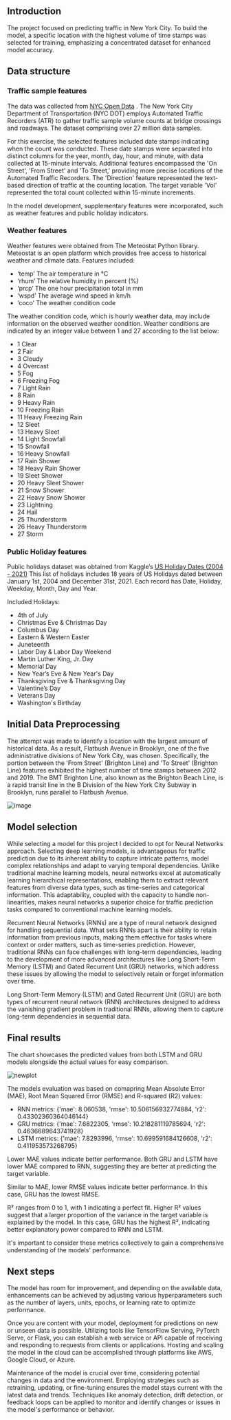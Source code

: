 ## Introduction

The project focused on predicting traffic in New York City. To build the model, a specific location with the highest volume of time stamps was selected for training, emphasizing a concentrated dataset for enhanced model accuracy.

## Data structure

### Traffic sample features

The data was collected from [NYC Open Data](https://data.cityofnewyork.us/Transportation/Automated-Traffic-Volume-Counts/7ym2-wayt)
. The New York City Department of Transportation (NYC DOT) employs Automated Traffic Recorders (ATR) to gather traffic sample volume counts at bridge crossings and roadways. The dataset comprising over 27 million data samples. 

For this exercise, the selected features included date stamps indicating when the count was conducted. These date stamps were separated into distinct columns for the year, month, day, hour, and minute, with data collected at 15-minute intervals. Additional features encompassed the 'On Street', 'From Street' and 'To Street,' providing more precise locations of the Automated Traffic Recorders. The 'Direction' feature represented the text-based direction of traffic at the counting location. The target variable 'Vol' represented the total count collected within 15-minute increments.

In the model development, supplementary features were incorporated, such as weather features and public holiday indicators.

### Weather features

Weather features were obtained from The Meteostat Python library. Meteostat is an open platform which provides free access to historical weather and climate data.
Features included: 
- ‘temp’	The air temperature in °C
- ‘rhum’	The relative humidity in percent (%)
- ‘prcp’	The one hour precipitation total in mm
- ‘wspd’	The average wind speed in km/h
- ‘coco’	The weather condition code
  
The weather condition code, which is hourly weather data, may include information on the observed weather condition. 
Weather conditions are indicated by an integer value between 1 and 27 according to the list below:

- 1	  Clear
- 2	  Fair
- 3  	Cloudy
- 4	  Overcast
- 5	Fog
- 6	Freezing Fog
- 7	Light Rain
- 8	Rain
- 9	Heavy Rain
- 10	Freezing Rain
- 11	Heavy Freezing Rain
- 12	Sleet
- 13	Heavy Sleet
- 14	Light Snowfall
- 15	Snowfall
- 16	Heavy Snowfall
- 17	Rain Shower
- 18	Heavy Rain Shower
- 19	Sleet Shower
- 20	Heavy Sleet Shower
- 21	Snow Shower
- 22	Heavy Snow Shower
- 23	Lightning
- 24	Hail
- 25	Thunderstorm
- 26	Heavy Thunderstorm
- 27	Storm

### Public Holiday features

Public holidays dataset was obtained from Kaggle’s [US Holiday Dates (2004 - 2021)](https://www.kaggle.com/datasets/donnetew/us-holiday-dates-2004-2021)
This list of holidays includes 18 years of US Holidays dated between January 1st, 2004 and December 31st, 2021. Each record has Date, Holiday, Weekday, Month, Day and Year.

Included Holidays:
- 4th of July
- Christmas Eve & Christmas Day
- Columbus Day
- Eastern & Western Easter
- Juneteenth
- Labor Day & Labor Day Weekend
- Martin Luther King, Jr. Day
- Memorial Day
- New Year’s Eve & New Year's Day
- Thanksgiving Eve & Thanksgiving Day
- Valentine’s Day
- Veterans Day
- Washington's Birthday

## Initial Data Preprocessing 

The attempt was made to identify a location with the largest amount of historical data. As a result, Flatbush Avenue in Brooklyn, one of the five administrative divisions of New York City, was chosen. Specifically, the portion between the 'From Street' (Brighton Line) and 'To Street' (Brighton Line) features exhibited the highest number of time stamps between 2012 and 2019. The BMT Brighton Line, also known as the Brighton Beach Line, is a rapid transit line in the B Division of the New York City Subway in Brooklyn, runs parallel to Flatbush Avenue. 

![image](https://github.com/footkol/Portfolio/assets/79214748/2f19babf-c8df-44e5-bd16-26f353b26dcc)


## Model selection


While selecting a model for this project I decided to opt for Neural Networks approach.  Selecting deep learning models, is advantageous for traffic prediction due to its inherent ability to capture intricate patterns, model complex relationships and adapt to varying temporal dependencies. Unlike traditional machine learning models, neural networks excel at automatically learning hierarchical representations, enabling them to extract relevant features from diverse data types, such as time-series and categorical information. This adaptability, coupled with the capacity to handle non-linearities, makes neural networks a superior choice for traffic prediction tasks compared to conventional machine learning models.

Recurrent Neural Networks (RNNs) are a type of neural network designed for handling sequential data. What sets RNNs apart is their ability to retain information from previous inputs, making them effective for tasks where context or order matters, such as time-series prediction. However, traditional RNNs can face challenges with long-term dependencies, leading to the development of more advanced architectures like Long Short-Term Memory (LSTM) and Gated Recurrent Unit (GRU) networks, which address these issues by allowing the model to selectively retain or forget information over time.

Long Short-Term Memory (LSTM) and Gated Recurrent Unit (GRU) are both types of recurrent neural network (RNN) architectures designed to address the vanishing gradient problem in traditional RNNs, allowing them to capture long-term dependencies in sequential data.

## Final results


The chart showcases the predicted values from both LSTM and GRU models alongside the actual values for easy comparison.

![newplot](https://github.com/footkol/Portfolio/assets/79214748/0a6d6452-4630-4bf2-aaec-93e5bccdae8e)

The models evaluation was based on comapring Mean Absolute Error (MAE), Root Mean Squared Error (RMSE) and R-squared (R2) values:
- RNN metrics: {'mae': 8.060538, 'rmse': 10.506156932774884, 'r2': 0.43302360364046144}
- GRU metrics: {'mae': 7.6822305, 'rmse': 10.218281119785694, 'r2': 0.4636689643741928}
- LSTM metrics: {'mae': 7.8293996, 'rmse': 10.699591684126608, 'r2': 0.411953573268795}

Lower MAE values indicate better performance. Both GRU and LSTM have lower MAE compared to RNN, suggesting they are better at predicting the target variable.

Similar to MAE, lower RMSE values indicate better performance. In this case, GRU has the lowest RMSE.

R² ranges from 0 to 1, with 1 indicating a perfect fit. Higher R² values suggest that a larger proportion of the variance in the target variable is explained by the model. In this case, GRU has the highest R², indicating better explanatory power compared to RNN and LSTM.

It's important to consider these metrics collectively to gain a comprehensive understanding of the models' performance. 

## Next steps

The model has room for improvement, and depending on the available data, enhancements can be achieved by adjusting various hyperparameters such as the number of layers, units, epochs, or learning rate to optimize performance.

Once you are content with your model, deployment for predictions on new or unseen data is possible. Utilizing tools like TensorFlow Serving, PyTorch Serve, or Flask, you can establish a web service or API capable of receiving and responding to requests from clients or applications. Hosting and scaling the model in the cloud can be accomplished through platforms like AWS, Google Cloud, or Azure.

Maintenance of the model is crucial over time, considering potential changes in data and the environment. Employing strategies such as retraining, updating, or fine-tuning ensures the model stays current with the latest data and trends. Techniques like anomaly detection, drift detection, or feedback loops can be applied to monitor and identify changes or issues in the model's performance or behavior.
